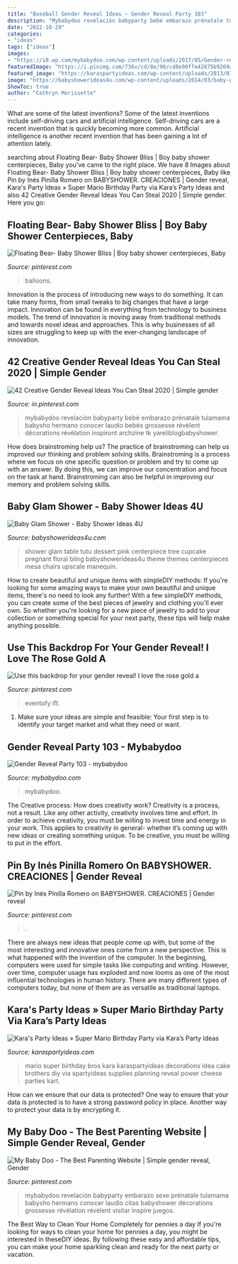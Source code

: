 ```yaml
---
title: "Baseball Gender Reveal Ideas ~ Gender Reveal Party 103"
description: "Mybabydoo revelación babyparty bebé embarazo prénatale tulamama babysho hermano conocer laudio bebés grossesse révèlent décorations révélation inspiront archzine tk yareliblogbabyshower"
date: "2022-10-29"
categories:
- "ideas"
tags: ["ideas"]
images:
- "https://i0.wp.com/mybabydoo.com/wp-content/uploads/2017/05/Gender-reveal-party-103.jpg?fit=621%2C960&amp;ssl=1"
featuredImage: "https://i.pinimg.com/736x/cd/8e/90/cd8e90ffe42675b9269a832e7fce0a75.jpg"
featured_image: "https://karaspartyideas.com/wp-content/uploads/2013/07/mario-14.jpg"
image: "https://babyshowerideas4u.com/wp-content/uploads/2014/03/baby-glam-shower-ideas-via-babyshowerideas4u-lovely-dessert-table-so-stunning-pregnant-manequin-centerpiece-pink-floral-and-bling-bling-cupcake-tree-and-tutu-table1.jpg"
ShowToc: true
author: "Cathryn Morissette"
---
```



What are some of the latest inventions?
Some of the latest inventions include self-driving cars and artificial intelligence. Self-driving cars are a recent invention that is quickly becoming more common. Artificial intelligence is another recent invention that has been gaining a lot of attention lately.

	

		
searching about Floating Bear- Baby Shower Bliss | Boy baby shower centerpieces, Baby you've came to the right place. We have 8 Images about Floating Bear- Baby Shower Bliss | Boy baby shower centerpieces, Baby like Pin by Inés Pinilla Romero on BABYSHOWER. CREACIONES | Gender reveal, Kara&#039;s Party Ideas » Super Mario Birthday Party via Kara’s Party Ideas and also 42 Creative Gender Reveal Ideas You Can Steal 2020 | Simple gender. Here you go:
		
    
## Floating Bear- Baby Shower Bliss | Boy Baby Shower Centerpieces, Baby

<img loading=lazy src="https://i.pinimg.com/736x/16/34/78/163478f0a271c762718046ad6ef1fe52.jpg" onerror="this.onerror=null;this.src='https://tse2.mm.bing.net/th?id=OIP.hbLmbb_9rSXwpvuAABmWQQHaIG&amp;pid=15.1';" alt="Floating Bear- Baby Shower Bliss | Boy baby shower centerpieces, Baby">

_Source: pinterest.com_

>balloons. 

	

Innovation is the process of introducing new ways to do something. It can take many forms, from small tweaks to big changes that have a large impact. Innovation can be found in everything from technology to business models. The trend of innovation is moving away from traditional methods and towards novel ideas and approaches. This is why businesses of all sizes are struggling to keep up with the ever-changing landscape of innovation.

    
## 42 Creative Gender Reveal Ideas You Can Steal 2020 | Simple Gender

<img loading=lazy src="https://i.pinimg.com/736x/ae/08/a0/ae08a01ba1b0a39a1566db9ab97fd6af.jpg" onerror="this.onerror=null;this.src='https://tse2.mm.bing.net/th?id=OIP.RuO96j5ingFlUaDMZ1O_5AHaNL&amp;pid=15.1';" alt="42 Creative Gender Reveal Ideas You Can Steal 2020 | Simple gender">

_Source: in.pinterest.com_

>mybabydoo revelación babyparty bebé embarazo prénatale tulamama babysho hermano conocer laudio bebés grossesse révèlent décorations révélation inspiront archzine tk yareliblogbabyshower. 

	

How does brainstroming help us?
The practice of brainstroming can help us improved our thinking and problem solving skills. Brainstroming is a process where we focus on one specific question or problem and try to come up with an answer. By doing this, we can improve our concentration and focus on the task at hand. Brainstroming can also be helpful in improving our memory and problem solving skills.

    
## Baby Glam Shower - Baby Shower Ideas 4U

<img loading=lazy src="https://babyshowerideas4u.com/wp-content/uploads/2014/03/baby-glam-shower-ideas-via-babyshowerideas4u-lovely-dessert-table-so-stunning-pregnant-manequin-centerpiece-pink-floral-and-bling-bling-cupcake-tree-and-tutu-table1.jpg" onerror="this.onerror=null;this.src='https://tse2.mm.bing.net/th?id=OIP.E0SpUmRAc9mhl2Nn8xpoeQHaKX&amp;pid=15.1';" alt="Baby Glam Shower - Baby Shower Ideas 4U">

_Source: babyshowerideas4u.com_

>shower glam table tutu dessert pink centerpiece tree cupcake pregnant floral bling babyshowerideas4u theme themes centerpieces mesa chairs upscale manequin. 

	

How to create beautiful and unique items with simpleDIY methods:
If you're looking for some amazing ways to make your own beautiful and unique items, there's no need to look any further! With a few simpleDIY methods, you can create some of the best pieces of jewelry and clothing you'll ever own. So whether you're looking for a new piece of jewelry to add to your collection or something special for your next party, these tips will help make anything possible.

    
## Use This Backdrop For Your Gender Reveal! I Love The Rose Gold A

<img loading=lazy src="https://i.pinimg.com/736x/cd/8e/90/cd8e90ffe42675b9269a832e7fce0a75.jpg" onerror="this.onerror=null;this.src='https://tse1.mm.bing.net/th?id=OIP.7LlHNNZvmdC3CCJ3mkYA3QAAAA&amp;pid=15.1';" alt="Use this backdrop for your gender reveal! I love the rose gold a">

_Source: pinterest.com_

>eventofy ift. 

	

1. Make sure your ideas are simple and feasible: Your first step is to identify your target market and what they need or want.

    
## Gender Reveal Party 103 - Mybabydoo

<img loading=lazy src="https://i0.wp.com/mybabydoo.com/wp-content/uploads/2017/05/Gender-reveal-party-103.jpg?fit=621%2C960&amp;ssl=1" onerror="this.onerror=null;this.src='https://tse1.mm.bing.net/th?id=OIP.l0ii-sYVwf-f_NkBgRB5TAHaLc&amp;pid=15.1';" alt="Gender Reveal Party 103 - mybabydoo">

_Source: mybabydoo.com_

>mybabydoo. 

	

The Creative process: How does creativity work?
Creativity is a process, not a result. Like any other activity, creativity involves time and effort. In order to achieve creativity, you must be willing to invest time and energy in your work. This applies to creativity in general- whether it’s coming up with new ideas or creating something unique. To be creative, you must be willing to put in the effort.

    
## Pin By Inés Pinilla Romero On BABYSHOWER. CREACIONES | Gender Reveal

<img loading=lazy src="https://i.pinimg.com/736x/64/ee/0a/64ee0afba3ea04629b234a321fa5d3f3--gender-reveal-parties-baby-gender.jpg" onerror="this.onerror=null;this.src='https://tse3.mm.bing.net/th?id=OIP.SsMTirFb5pN6knTioZWHBQHaLc&amp;pid=15.1';" alt="Pin by Inés Pinilla Romero on BABYSHOWER. CREACIONES | Gender reveal">

_Source: pinterest.com_

>. 

	

There are always new ideas that people come up with, but some of the most interesting and innovative ones come from a new perspective. This is what happened with the invention of the computer. In the beginning, computers were used for simple tasks like computing and writing. However, over time, computer usage has exploded and now looms as one of the most influential technologies in human history. There are many different types of computers today, but none of them are as versatile as traditional laptops.

    
## Kara&#039;s Party Ideas » Super Mario Birthday Party Via Kara’s Party Ideas

<img loading=lazy src="https://karaspartyideas.com/wp-content/uploads/2013/07/mario-14.jpg" onerror="this.onerror=null;this.src='https://tse1.mm.bing.net/th?id=OIP.5tyPoe5T1hMpxsuSMo0lYgHaLM&amp;pid=15.1';" alt="Kara&#039;s Party Ideas » Super Mario Birthday Party via Kara’s Party Ideas">

_Source: karaspartyideas.com_

>mario super birthday bros kara karaspartyideas decorations idea cake brothers diy via spartyideas supplies planning reveal power cheese parties kart. 

	

How can we ensure that our data is protected?
One way to ensure that your data is protected is to have a strong password policy in place. Another way to protect your data is by encrypting it.

    
## My Baby Doo - The Best Parenting Website | Simple Gender Reveal, Gender

<img loading=lazy src="https://i.pinimg.com/736x/ab/56/3e/ab563e44b7bcbf39c4b9d593c0b4a2c0.jpg" onerror="this.onerror=null;this.src='https://tse3.mm.bing.net/th?id=OIP.IiuKy1NzNljmHVLdprR8egHaNL&amp;pid=15.1';" alt="My Baby Doo - The Best Parenting Website | Simple gender reveal, Gender">

_Source: pinterest.com_

>mybabydoo revelación babyparty embarazo sexe prénatale tulamama babysho hermano conocer laudio citas babyshower décorations grossesse révélation révèlent visitar inspire juegos. 

	

The Best Way to Clean Your Home Completely for pennies a day
If you're looking for ways to clean your home for pennies a day, you might be interested in theseDIY ideas. By following these easy and affordable tips, you can make your home sparkling clean and ready for the next party or vacation.

